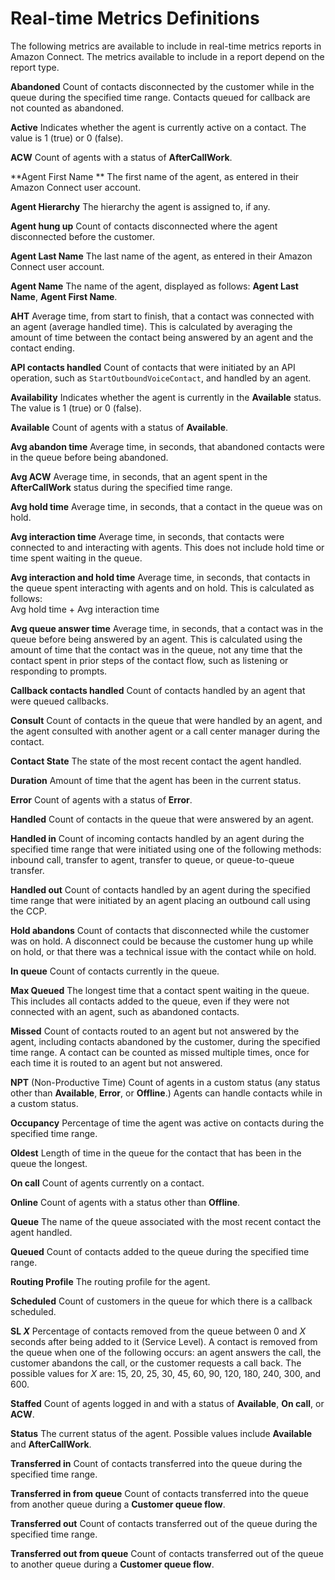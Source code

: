 # Real\-time Metrics Definitions<a name="real-time-metrics-definitions"></a>

The following metrics are available to include in real\-time metrics reports in Amazon Connect\. The metrics available to include in a report depend on the report type\.

**Abandoned**  <a name="abandoned-real-time"></a>
Count of contacts disconnected by the customer while in the queue during the specified time range\. Contacts queued for callback are not counted as abandoned\.

**Active**  <a name="active-real-time"></a>
Indicates whether the agent is currently active on a contact\. The value is 1 \(true\) or 0 \(false\)\.

**ACW**  <a name="aftercallwork-real-time"></a>
Count of agents with a status of **AfterCallWork**\.

**Agent First Name **  <a name="agent-first-name-real-time"></a>
The first name of the agent, as entered in their Amazon Connect user account\.

**Agent Hierarchy**  <a name="agent-hierarchy-real-time"></a>
The hierarchy the agent is assigned to, if any\.

**Agent hung up**  <a name="agent-hung-up-real-time"></a>
Count of contacts disconnected where the agent disconnected before the customer\.

**Agent Last Name**  <a name="agent-last-name-real-time"></a>
The last name of the agent, as entered in their Amazon Connect user account\.

**Agent Name**  <a name="agent-name-real-time"></a>
The name of the agent, displayed as follows: **Agent Last Name**, **Agent First Name**\.

**AHT**  <a name="average-handled-time-real-time"></a>
Average time, from start to finish, that a contact was connected with an agent \(average handled time\)\. This is calculated by averaging the amount of time between the contact being answered by an agent and the contact ending\.

**API contacts handled**  <a name="api-contacts-handled-real-time"></a>
Count of contacts that were initiated by an API operation, such as `StartOutboundVoiceContact`, and handled by an agent\.

**Availability**  <a name="availability-real-time"></a>
Indicates whether the agent is currently in the **Available** status\. The value is 1 \(true\) or 0 \(false\)\.

**Available**  <a name="available-real-time"></a>
Count of agents with a status of **Available**\.

**Avg abandon time**  <a name="average-abandon-time-real-time"></a>
Average time, in seconds, that abandoned contacts were in the queue before being abandoned\.

**Avg ACW**  <a name="average-aftercallwork-real-time"></a>
Average time, in seconds, that an agent spent in the **AfterCallWork** status during the specified time range\.

**Avg hold time**  <a name="average-hold-time-real-time"></a>
Average time, in seconds, that a contact in the queue was on hold\.

**Avg interaction time**  <a name="average-interaction-time-real-time"></a>
Average time, in seconds, that contacts were connected to and interacting with agents\. This does not include hold time or time spent waiting in the queue\.

**Avg interaction and hold time**  <a name="average-interaction-hold-time-real-time"></a>
Average time, in seconds, that contacts in the queue spent interacting with agents and on hold\. This is calculated as follows:  
Avg hold time \+ Avg interaction time

**Avg queue answer time**  <a name="average-queue-answer-time-real-time"></a>
Average time, in seconds, that a contact was in the queue before being answered by an agent\. This is calculated using the amount of time that the contact was in the queue, not any time that the contact spent in prior steps of the contact flow, such as listening or responding to prompts\.

**Callback contacts handled**  <a name="callback-contacts-handled-real-time"></a>
Count of contacts handled by an agent that were queued callbacks\.

**Consult**  <a name="consult-real-time"></a>
Count of contacts in the queue that were handled by an agent, and the agent consulted with another agent or a call center manager during the contact\.

**Contact State**  <a name="contact-state-real-time"></a>
The state of the most recent contact the agent handled\.

**Duration**  <a name="duration-real-time"></a>
Amount of time that the agent has been in the current status\.

**Error**  <a name="error-real-time"></a>
Count of agents with a status of **Error**\.

**Handled**  <a name="handled-real-time"></a>
Count of contacts in the queue that were answered by an agent\.

**Handled in**  <a name="handled-in-real-time"></a>
Count of incoming contacts handled by an agent during the specified time range that were initiated using one of the following methods: inbound call, transfer to agent, transfer to queue, or queue\-to\-queue transfer\.

**Handled out**  <a name="handled-out-real-time"></a>
Count of contacts handled by an agent during the specified time range that were initiated by an agent placing an outbound call using the CCP\.

**Hold abandons**  <a name="hold-abandons-real-time"></a>
Count of contacts that disconnected while the customer was on hold\. A disconnect could be because the customer hung up while on hold, or that there was a technical issue with the contact while on hold\.

**In queue**  <a name="in-queue-real-time"></a>
Count of contacts currently in the queue\.

**Max Queued**  <a name="max-queued-real-time"></a>
The longest time that a contact spent waiting in the queue\. This includes all contacts added to the queue, even if they were not connected with an agent, such as abandoned contacts\.

**Missed**  <a name="missed-real-time"></a>
Count of contacts routed to an agent but not answered by the agent, including contacts abandoned by the customer, during the specified time range\. A contact can be counted as missed multiple times, once for each time it is routed to an agent but not answered\.

**NPT**  <a name="non-productive-time-real-time"></a>
\(Non\-Productive Time\) Count of agents in a custom status \(any status other than **Available**, **Error**, or **Offline**\.\) Agents can handle contacts while in a custom status\.

**Occupancy**  <a name="occupancy-real-time"></a>
Percentage of time the agent was active on contacts during the specified time range\.

**Oldest**  <a name="oldest-real-time"></a>
Length of time in the queue for the contact that has been in the queue the longest\.

**On call**  <a name="on-call-real-time"></a>
Count of agents currently on a contact\.

**Online**  <a name="online-real-time"></a>
Count of agents with a status other than **Offline**\.

**Queue**  <a name="queue-real-time"></a>
The name of the queue associated with the most recent contact the agent handled\.

**Queued**  <a name="queued-real-time"></a>
Count of contacts added to the queue during the specified time range\.

**Routing Profile**  <a name="routing-profile-real-time"></a>
The routing profile for the agent\.

**Scheduled**  <a name="scheduled-real-time"></a>
Count of customers in the queue for which there is a callback scheduled\.

**SL *X***  <a name="service-level-real-time"></a>
Percentage of contacts removed from the queue between 0 and *X* seconds after being added to it \(Service Level\)\. A contact is removed from the queue when one of the following occurs: an agent answers the call, the customer abandons the call, or the customer requests a call back\. The possible values for *X* are: 15, 20, 25, 30, 45, 60, 90, 120, 180, 240, 300, and 600\.

**Staffed**  <a name="staffed-real-time"></a>
Count of agents logged in and with a status of **Available**, **On call**, or **ACW**\.

**Status**  <a name="status-real-time"></a>
The current status of the agent\. Possible values include **Available** and **AfterCallWork**\.

**Transferred in**  <a name="transferred-in-real-time"></a>
Count of contacts transferred into the queue during the specified time range\.

**Transferred in from queue**  <a name="transferred-in-from-queue-real-time"></a>
Count of contacts transferred into the queue from another queue during a **Customer queue flow**\.

**Transferred out**  <a name="transferred-out-real-time"></a>
Count of contacts transferred out of the queue during the specified time range\.

**Transferred out from queue**  <a name="transferred-out-from-queue-real-time"></a>
Count of contacts transferred out of the queue to another queue during a **Customer queue flow**\.